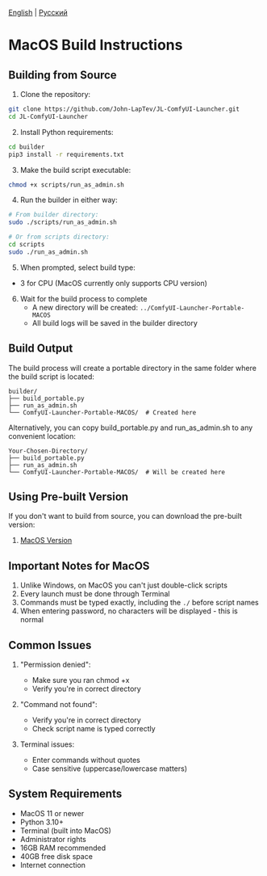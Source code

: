 [English](README_MacOS.md) | [Русский](README_MacOS.ru.md)

# MacOS Build Instructions

## Building from Source

1. Clone the repository:
```bash
git clone https://github.com/John-LapTev/JL-ComfyUI-Launcher.git
cd JL-ComfyUI-Launcher
```

2. Install Python requirements:
```bash
cd builder
pip3 install -r requirements.txt
```

3. Make the build script executable:
```bash
chmod +x scripts/run_as_admin.sh
```

4. Run the builder in either way:
```bash
# From builder directory:
sudo ./scripts/run_as_admin.sh

# Or from scripts directory:
cd scripts
sudo ./run_as_admin.sh
```

5. When prompted, select build type:
- 3 for CPU (MacOS currently only supports CPU version)

6. Wait for the build process to complete
   - A new directory will be created: `../ComfyUI-Launcher-Portable-MACOS`
   - All build logs will be saved in the builder directory

## Build Output

The build process will create a portable directory in the same folder where the build script is located:
```
builder/
├── build_portable.py
├── run_as_admin.sh
└── ComfyUI-Launcher-Portable-MACOS/  # Created here
```

Alternatively, you can copy build_portable.py and run_as_admin.sh to any convenient location:
```
Your-Chosen-Directory/
├── build_portable.py
├── run_as_admin.sh
└── ComfyUI-Launcher-Portable-MACOS/  # Will be created here
```

## Using Pre-built Version

If you don't want to build from source, you can download the pre-built version:
1. [MacOS Version](https://jl-comfyui.hhos.net/JL-Portable/ComfyUI-Launcher-Portable-MACOS.7z)

## Important Notes for MacOS

1. Unlike Windows, on MacOS you can't just double-click scripts
2. Every launch must be done through Terminal
3. Commands must be typed exactly, including the `./` before script names
4. When entering password, no characters will be displayed - this is normal

## Common Issues

1. "Permission denied":
   - Make sure you ran chmod +x
   - Verify you're in correct directory

2. "Command not found":
   - Verify you're in correct directory
   - Check script name is typed correctly

3. Terminal issues:
   - Enter commands without quotes
   - Case sensitive (uppercase/lowercase matters)

## System Requirements
- MacOS 11 or newer
- Python 3.10+
- Terminal (built into MacOS)
- Administrator rights
- 16GB RAM recommended
- 40GB free disk space
- Internet connection